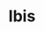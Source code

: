 ---
title: 'Ibis '
link: 'https://github.com/themsaid/ibis'
summary: 'Si te equivocas en la terminal escribe "fuck" y lo arreglas.'
tags: ['back-end', 'full-stack']
---